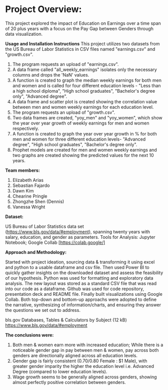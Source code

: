 # Project Overview:
This project explored the impact of Education on Earnings over a time span of 20 plus years with a focus on the Pay Gap between Genders through data visualization. 

**Usage and Installation Instructions**
This project utilizes two datasets from the US Bureau of Labor Statistics in CSV files named "earnings.csv" and "growth.csv".
1) The program requests an upload of "earnings.csv".
2) A data frame called "all_weekly_earnings" isolates only the necessary columns and drops the 'NaN' values.
3) A function is created to graph the median weekly earnings for both men and women and is called for four different education levels - "Less than a high school diploma", "High school graduates", "Bachelor's degree only", "Advanced degree".
4) A data frame and scatter plot is created showing the correlation value between men and women weekly earnings for each education level.
5) The program requests an upload of "growth.csv".
6) Two data frames are created, "yoy_men" and "yoy_women", which show the year over year growth of weekly earnings for men and women respectively.
7) A function is created to graph the year over year growth in % for both men and women for three different education levels- "Advanced degree", "High school graduates", "Bachelor's degree only".
8) Prophet models are created for men and women weekly earnings and two graphs are created showing the predicted values for the next 10 years.

**Team members:**

1. Elizabeth Arias 
2. Sebastian Fajardo 
3. Dawn Kim 
4. Chearine Pringle 
5. Zhongzhe Shen (Dennis) 
6. Vanessa Wright

**Dataset:**

US Bureau of Labor Statistics data set (https://www.bls.gov/data/#employment), spanning twenty years with salary, education, and gender as parameters.
Tools for Analysis:
Jupyter Notebook; Google Collab [https://colab.google/]

**Approach and Methodology:**

Started with project ideation, sourcing data & transforming it using excel and python to a usable dataframe and csv file. Then used Power BI to quickly gather insights on the downloaded  dataset and assess the feasibility of our hypothesis. Python was used for formatting and exploratory data analysis. The new layout was stored as a standard
CSV file that was read into our code as a dataframe. Github was used for code repository, presentation deck and README file. Finally built visualizations using Google Collab. Both top-down and bottom-up approachs were adopted to define the narrative, synthesizing of information/charts, and ensuring they answer the questions we set out to address.

bls.gov
Databases, Tables & Calculators by Subject (12 kB)
https://www.bls.gov/data/#employment

**The conclusions were:**

1) Both men & women earn more with increased education; While there is a noticeable gender gap in pay between men & women, pay across both genders are directionally aligned across all education levels.
2) Gender gap is fairly consistent ($0.70/$0.80 Female : $1 Male), with greater gender imparity the higher the education level i.e. Advanced Degree (compared to lower education levels).
3) Wage growth seems to be generally aligned across genders, showing almost perfectly positive correlation between genders.

